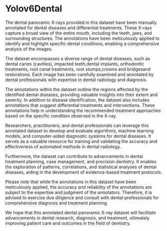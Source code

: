 # Yolov6Dental
The dental panoramic X-rays provided in this dataset have been manually annotated for dental diseases and differential treatments. These X-rays capture a broad view of the entire mouth, including the teeth, jaws, and surrounding structures. The annotations have been meticulously applied to identify and highlight specific dental conditions, enabling a comprehensive analysis of the images.

The dataset encompasses a diverse range of dental diseases, such as dental caries (cavities), impacted teeth,dental implants, orthodontic treatments, root canal treatments, root stumps,crowns and bridgesand restorations. Each image has been carefully examined and annotated by dental professionals with expertise in dental radiology and diagnosis.

The annotations within the dataset outline the regions affected by the identified dental diseases, providing valuable insights into their extent and severity. In addition to disease identification, the dataset also includes annotations that suggest differential treatments and interventions. These annotations help in understanding the recommended treatment approaches based on the specific condition observed in the X-ray.

Researchers, practitioners, and dental professionals can leverage this annotated dataset to develop and evaluate algorithms, machine learning models, and computer-aided diagnostic systems for dental diseases. It serves as a valuable resource for training and validating the accuracy and effectiveness of automated methods in dental radiology.

Furthermore, the dataset can contribute to advancements in dental treatment planning, case management, and precision dentistry. It enables the exploration of patterns, correlations, and statistical analyses of dental diseases, aiding in the development of evidence-based treatment protocols.

Please note that while the annotations in this dataset have been meticulously applied, the accuracy and reliability of the annotations are subject to the expertise and judgment of the annotators. Therefore, it is advised to exercise due diligence and consult with dental professionals for comprehensive diagnosis and treatment planning.

We hope that this annotated dental panoramic X-ray dataset will facilitate advancements in dental research, diagnosis, and treatment, ultimately improving patient care and outcomes in the field of dentistry.
